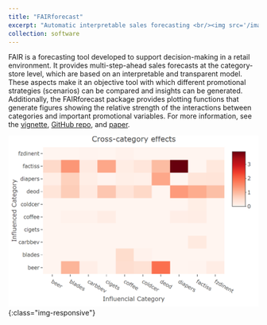 ```yaml
---
title: "FAIRforecast"
excerpt: "Automatic interpretable sales forecasting <br/><img src='/images/FAIR.png'>"
collection: software
---
```


FAIR is a forecasting tool developed to support decision-making in a retail environment. It provides multi-step-ahead sales forecasts at the category-store level, which are based on an interpretable and transparent model. These aspects make it an objective tool with which different promotional strategies (scenarios) can be compared and insights can be generated. Additionally, the FAIRforecast package provides plotting functions that generate figures showing the relative strength of the interactions between categories and important promotional variables. For more information, see the [vignette](https://rgurlek.github.io/FAIRforecast/), [GitHub repo](https://github.com/rgurlek/FAIRforecast), and [paper](https://www.sciencedirect.com/science/article/abs/pii/S0169207020300200).

![](/images/FAIR.png){:class="img-responsive"}
